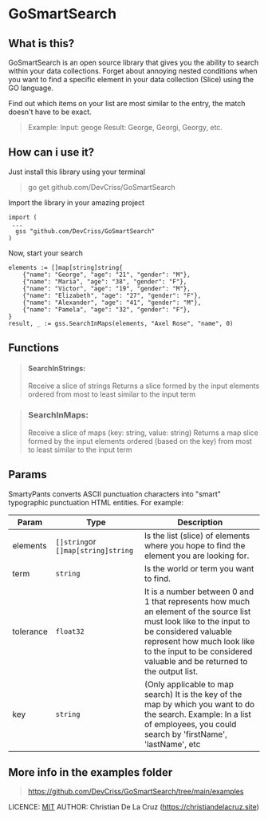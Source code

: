 # GoSmartSearch
## What is this?
GoSmartSearch is an open source library that gives you the ability to search within your data collections. Forget about annoying nested conditions when you want to find a specific element in your data collection (Slice) using the GO language.

Find out which items on your list are most similar to the entry, the match doesn't have to be exact.
>Example:
Input: geoge
Result: George, Georgi, Georgy, etc.


## How can i use it?

Just install this library using your terminal
> go get github.com/DevCriss/GoSmartSearch

Import the library in your amazing project
```
import (
 ...
  gss "github.com/DevCriss/GoSmartSearch"
)
```

Now, start your search
```
elements := []map[string]string{
	{"name": "George", "age": "21", "gender": "M"},
	{"name": "Maria", "age": "38", "gender": "F"},
	{"name": "Victor", "age": "19", "gender": "M"},
	{"name": "Elizabeth", "age": "27", "gender": "F"},
	{"name": "Alexander", "age": "41", "gender": "M"},
	{"name": "Pamela", "age": "32", "gender": "F"},
}
result, _ := gss.SearchInMaps(elements, "Axel Rose", "name", 0)
```

## Functions
> #### SearchInStrings:
>  Receive a slice of strings
>  Returns a slice formed by the input elements ordered from most to least similar to the input term

> ### SearchInMaps:
>  Receive a slice of maps (key: string, value: string)
>  Returns a map slice formed by the input elements ordered (based on the key) from most to least similar to the input term

## Params

SmartyPants converts ASCII punctuation characters into "smart" typographic punctuation HTML entities. For example:

| Param               |Type                          |Description                         |
|----------------|-------------------------------|-----------------------------|
|elements|`[]string`or `[]map[string]string`            |Is the list (slice) of elements where you hope to find the element you are looking for.           |
|term          |`string`            |Is the world  or term you want to find.            |
|tolerance          |`float32`|It is a number between 0 and 1 that represents how much an element of the source list must look like to the input to be considered valuable represent how much look like to the input to be considered valuable and be returned to the output list.|
|key          |`string`|(Only applicable to map search) It is the key of the map by which you want to do the search. Example: In a list of employees, you could search by 'firstName', 'lastName', etc |

## More info in the examples folder
> https://github.com/DevCriss/GoSmartSearch/tree/main/examples

LICENCE: [MIT](https://github.com/DevCriss/GoSmartSearch/blob/main/LICENCE)
AUTHOR: Christian De La Cruz (https://christiandelacruz.site) 